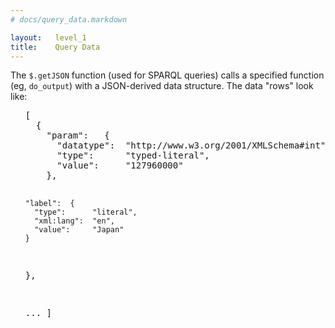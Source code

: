 ```yaml
---
# docs/query_data.markdown

layout:   level_1
title:    Query Data
---
```


The `$.getJSON` function (used for SPARQL queries) calls a specified
function (eg, `do_output`) with a JSON-derived data structure.
The data "rows" look like:

<ul>
  <pre>
[
  {
    "param":   {
      "datatype":  "http://www.w3.org/2001/XMLSchema#int",
      "type":      "typed-literal",
      "value":     "127960000"
    },

    "label":  {
      "type":      "literal",
      "xml:lang":  "en",
      "value":     "Japan"
    }
  },

  ...
]
  </pre>
</ul>